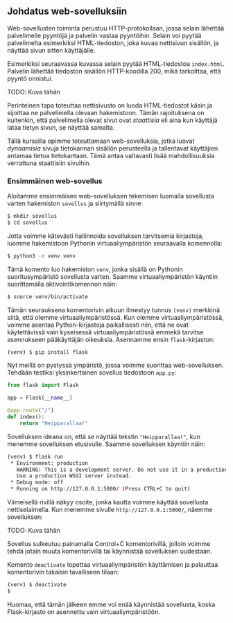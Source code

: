 ## Johdatus web-sovelluksiin

Web-sovellusten toiminta perustuu HTTP-protokollaan, jossa selain lähettää palvelimelle pyyntöjä ja palvelin vastaa pyyntöihin. Selain voi pyytää palvelimelta esimerkiksi HTML-tiedoston, joka kuvaa nettisivun sisällön, ja näyttää sivun sitten käyttäjälle.

Esimerkiksi seuraavassa kuvassa selain pyytää HTML-tiedostoa `index.html`. Palvelin lähettää tiedoston sisällön HTTP-koodilla 200, mikä tarkoittaa, että pyyntö onnistui.

TODO: Kuva tähän

Perinteinen tapa toteuttaa nettisivusto on luoda HTML-tiedostot käsin ja sijoittaa ne palvelimella olevaan hakemistoon. Tämän rajoituksena on kuitenkin, että palvelimella olevat sivut ovat _staattisia_ eli aina kun käyttäjä lataa tietyn sivun, se näyttää samalta.

Tällä kurssilla opimme toteuttamaan web-sovelluksia, jotka luovat _dynaamisia_ sivuja tietokannan sisällön perusteella ja tallentavat käyttäjien antamaa tietoa tietokantaan. Tämä antaa valtavasti lisää mahdollisuuksia verrattuna staattisiin sivuihin.

### Ensimmäinen web-sovellus

Aloitamme ensimmäisen web-sovelluksen tekemisen luomalla sovellusta varten hakemiston `sovellus` ja siirtymällä sinne:

```bash
$ mkdir sovellus
$ cd sovellus
```

Jotta voimme kätevästi hallinnoida sovelluksen tarvitsemia kirjastoja, luomme hakemistoon Pythonin virtuaaliympäristön seuraavalla komennolla:

```bash
$ python3 -m venv venv
```

Tämä komento luo hakemiston `venv`, jonka sisällä on Pythonin suoritusympäristö sovellusta varten. Saamme virtuaaliympäristön käyntiin suorittamalla aktivointikomennon näin:

```bash
$ source venv/bin/activate
```

Tämän seurauksena komentorivin alkuun ilmestyy tunnus `(venv)` merkkinä siitä, että olemme virtuaaliympäristössä. 
Kun olemme virtuaaliympäristössä, voimme asentaa Python-kirjastoja paikallisesti niin, että ne ovat käytettävissä vain kyseisessä virtuaaliympäristössä emmekä tarvitse asennukseen pääkäyttäjän oikeuksia. Asennamme ensin `flask`-kirjaston:

```bash
(venv) $ pip install flask
```

Nyt meillä on pystyssä ympäristö, jossa voimme suorittaa web-sovelluksen. Tehdään testiksi yksinkertainen sovellus tiedostoon `app.py`:

```python
from flask import Flask

app = Flask(__name__)

@app.route("/")
def index():
    return "Heipparallaa!"
```

Sovelluksen ideana on, että se näyttää tekstin `"Heipparallaa!"`, kun menemme sovelluksen etusivulle. Saamme sovelluksen käyntiin näin:

```bash
(venv) $ flask run
 * Environment: production
   WARNING: This is a development server. Do not use it in a production deployment.
   Use a production WSGI server instead.
 * Debug mode: off
 * Running on http://127.0.0.1:5000/ (Press CTRL+C to quit)
```

Viimeisellä rivillä näkyy osoite, jonka kautta voimme käyttää sovellusta nettiselaimella. Kun menemme sivulle `http://127.0.0.1:5000/`, näemme sovelluksen:

TODO: Kuva tähän

Sovellus sulkeutuu painamalla Control+C komentorivillä, jolloin voimme tehdä jotain muuta komentorivillä tai käynnistää sovelluksen uudestaan.

Komento `deactivate` lopettaa virtuaaliympäristön käyttämisen ja palauttaa komentorivin takaisin tavalliseen tilaan:

```bash
(venv) $ deactivate
$ 
```

Huomaa, että tämän jälkeen emme voi enää käynnistää sovellusta, koska Flask-kirjasto on asennettu vain virtuaaliympäristöön.